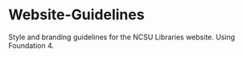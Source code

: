 Website-Guidelines
==================

Style and branding guidelines for the NCSU Libraries website.  Using Foundation 4.
